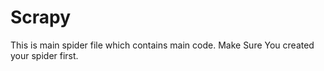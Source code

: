 # Scrapy
This is main spider file which contains main code.
Make Sure You created your spider first.

